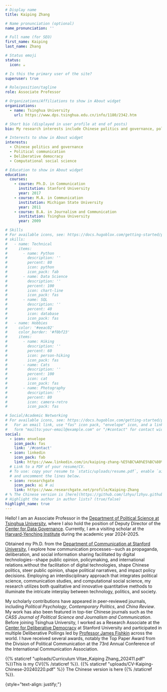 ```yaml
---
# Display name
title: Kaiping Zhang

# Name pronunciation (optional)
name_pronunciation: ''

# Full name (for SEO)
first_name: Kaiping
last_name: Zhang

# Status emoji
status:
  icon: ☕️

# Is this the primary user of the site?
superuser: true

# Role/position/tagline
role: Associate Professor 

# Organizations/Affiliations to show in About widget
organizations:
  - name: Tsinghua University
    url: https://www.dps.tsinghua.edu.cn/info/1180/2342.htm

# Short bio (displayed in user profile at end of posts)
bio: My research interests include Chinese politics and governance, political communication, deliberative democracy, computational social science.

# Interests to show in About widget
interests:
  - Chinese politics and governance
  - Political communication
  - Deliberative democracy
  - Computational social science

# Education to show in About widget
education:
  courses:
    - course: Ph.D. in Communication
      institution: Stanford University
      year: 2017
    - course: M.A. in Communication	
      institution: Michigan State University
      year: 2011
    - course: B.A. in Journalism and Communication
      institution: Tsinghua University
      year: 2009

# Skills
# For available icons, see: https://docs.hugoblox.com/getting-started/page-builder/#icons
# skills:
#   - name: Technical
#     items:
#       - name: Python
#         description: ''
#         percent: 80
#         icon: python
#         icon_pack: fab
#       - name: Data Science
#         description: ''
#         percent: 100
#         icon: chart-line
#         icon_pack: fas
#       - name: SQL
#         description: ''
#         percent: 40
#         icon: database
#         icon_pack: fas
#   - name: Hobbies
#     color: '#eeac02'
#     color_border: '#f0bf23'
#     items:
#       - name: Hiking
#         description: ''
#         percent: 60
#         icon: person-hiking
#         icon_pack: fas
#       - name: Cats
#         description: ''
#         percent: 100
#         icon: cat
#         icon_pack: fas
#       - name: Photography
#         description: ''
#         percent: 80
#         icon: camera-retro
#         icon_pack: fas

# Social/Academic Networking
# For available icons, see: https://docs.hugoblox.com/getting-started/page-builder/#icons
#   For an email link, use "fas" icon pack, "envelope" icon, and a link in the
#   form "mailto:your-email@example.com" or "/#contact" for contact widget.
social:
  - icon: envelope
    icon_pack: fas
    link: '/#contact'
  - icon: linkedin
    icon_pack: fab
    link: https://www.linkedin.com/in/kaiping-zhang-%E5%BC%A0%E5%BC%80%E5%B9%B3-a2270216/
  # Link to a PDF of your resume/CV.
  # To use: copy your resume to `static/uploads/resume.pdf`, enable `ai` icons in `params.yaml`,
  # and uncomment the lines below.
  - icon: researchgate
    icon_pack: ai # ai
    link: https://www.researchgate.net/profile/Kaiping-Zhang
# % The Chinese version is [here](https://github.com/lzhyu/lzhyu.github.io/blob/main/static/uploads/CV-Kaiping-Chinese-20240220.pdf).
# Highlight the author in author lists? (true/false)
highlight_name: true
---
```

Hello! I am an Associate Professor in the [Department of Political Science at Tsinghua University](https://www.dps.tsinghua.edu.cn/info/1180/2342.htm), where I also hold the position of Deputy Director of the [Center for Data Governance](http://thucdg.com/index). Currently, I am a visiting scholar at the [Harvard-Yenching Institute](https://www.harvard-yenching.org/person/kaiping-zhang/) during the academic year 2024-2025.

Obtained my Ph.D. from the [Department of Communication at Stanford University](https://comm.stanford.edu), I explore how communication processes--such as propaganda, deliberation, and social information sharing facilitated by digital technologies--shape public opinion, policymaking, and international relations.without the facilitation of digital technologies, shape Chinese politics, steer public opinion, shape political narratives, and impact policy decisions. Employing an interdisciplinary approach that integrates political science, communication studies, and computational social science, my research utilizes both qualitative and innovative quantitative methods to illuminate the intricate interplay between technology, politics, and society. 

My scholarly contributions have appeared in peer-reviewed journals, including *Political Psychology*, *Contemporary Politics*, and *China Review*. My work has also been featured in top-tier Chinese journals such as the *CASS Journal of Political Science and Journalism and Communication*. Before joining Tsinghua University, I worked as a Research Associate at the [Center for Deliberative Democracy](https://deliberation.stanford.edu) at Stanford University and participated in multiple Deliberative Pollings led by [Professor James Fishkin](https://politicalscience.stanford.edu/people/james-fishkin) across the world. I have received several awards, notably the Top Paper Award from the Division of Political Communication at the 73rd Annual Conference of the International Communication Association. 

{{% staticref "uploads/Curriculum Vitae_Kaiping Zhang_202411.pdf" %}}This is my CV{{% /staticref %}}. 
{{% staticref "uploads/CV-Kaiping-Chinese-20240220.pdf" %}} The Chinese version is here {{% /staticref %}}. 

{style="text-align: justify;"}
